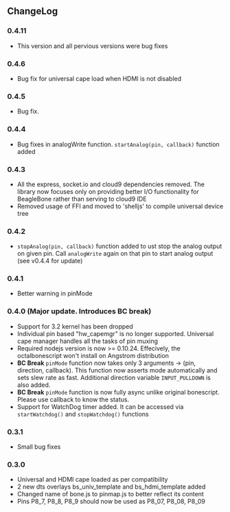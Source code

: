 ChangeLog
---------

### 0.4.11
* This version and all pervious versions were bug fixes

### 0.4.6
* Bug fix for universal cape load when HDMI is not disabled

### 0.4.5
* Bug fix.

### 0.4.4
* Bug fixes in analogWrite function. ```startAnalog(pin, callback)``` function added

### 0.4.3
* All the express, socket.io and cloud9 dependencies removed. The library now focuses only on providing better I/O functionality for BeagleBone rather than serving to cloud9 IDE
* Removed usage of FFI and moved to 'shelljs' to compile universal device tree

### 0.4.2
* ```stopAnalog(pin, callback)``` function added to ust stop the analog output on given pin. Call ```analogWrite``` again on that pin to start analog output (see v0.4.4 for update)

### 0.4.1
* Better warning in pinMode

### 0.4.0 (Major update. Introduces BC break)

* Support for 3.2 kernel has been dropped
* Individual pin based "hw_capemgr" is no longer supported. Universal cape manager handles all the tasks of pin muxing
* Required nodejs version is now >= 0.10.24. Effecively, the octalbonescript won't install on Angstrom distribution
* __BC Break__ ```pinMode``` function now takes only 3 arguments -> (pin, direction, callback). This function now asserts mode automatically and sets slew rate as fast. Additional direction variable ```INPUT_PULLDOWN``` is also added. 
* __BC Break__ ```pinMode``` function is now fully async unlike original bonescript. Please use callback to know the status.
* Support for WatchDog timer added. It can be accessed via ```startWatchdog()``` and ```stopWatchdog()``` functions

### 0.3.1

* Small bug fixes

### 0.3.0

* Universal and HDMI cape loaded as per compatibility
* 2 new dts overlays bs_univ_template and bs_hdmi_template added
* Changed name of bone.js to pinmap.js to better reflect its content
* Pins P8_7, P8_8, P8_9 should now be used as P8_07, P8_08, P8_09
